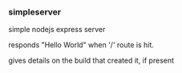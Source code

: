 ### simpleserver

simple nodejs express server

responds "Hello World" when '/' route is hit.

gives details on the build that created it, if present
